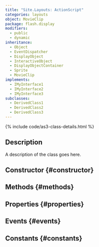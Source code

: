```yaml
---
title: "Site.Layouts: ActionScript"
categories: layouts
object: MovieClip
package: flash.display
modifiers:
  - public
  - dynamic
inheritance:
  - Object
  - EventDispatcher
  - DisplayObject
  - InteractiveObject
  - DisplayObjectContainer
  - Sprite
  - MovieClip
implements:
  - IMyInterface1
  - IMyInterface2
  - IMyInterface3
subclasses:
  - DerivedClass1
  - DerivedClass2
  - DerivedClass3
---
```


{% include code/as3-class-details.html %}

## Description
A description of the class goes here.

## Constructor {#constructor}

## Methods {#methods}

## Properties {#properties}

## Events {#events}

## Constants {#constants}
